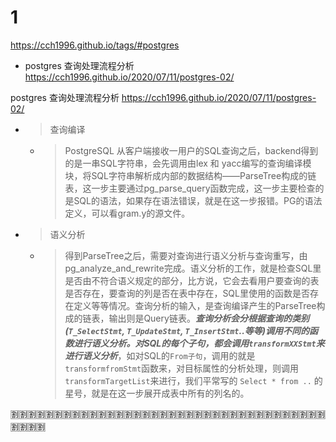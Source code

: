 
# 1

https://cch1996.github.io/tags/#postgres
- postgres 查询处理流程分析 https://cch1996.github.io/2020/07/11/postgres-02/

postgres 查询处理流程分析 https://cch1996.github.io/2020/07/11/postgres-02/
- > 查询编译
  * > PostgreSQL 从客户端接收一用户的SQL查询之后，backend得到的是一串SQL字符串，会先调用由lex 和 yacc编写的查询编译模块，将SQL字符串解析成内部的数据结构——ParseTree构成的链表，这一步主要通过pg_parse_query函数完成，这一步主要检查的是SQL的语法，如果存在语法错误，就是在这一步报错。PG的语法定义，可以看gram.y的源文件。
- > 语义分析
  * > 得到ParseTree之后，需要对查询进行语义分析与查询重写，由pg_analyze_and_rewrite完成。语义分析的工作，就是检查SQL里是否由不符合语义规定的部分，比方说，它会去看用户要查询的表是否存在，要查询的列是否在表中存在，SQL里使用的函数是否存在定义等等情况。查询分析的输入，是查询编译产生的ParseTree构成的链表，输出则是Query链表。***查询分析会分根据查询的类别(`T_SelectStmt`, `T_UpdateStmt`, `T_InsertStmt`..等等)调用不同的函数进行语义分析。对SQL的每个子句，都会调用`transformXXStmt`来进行语义分析***，如对SQL的`From子句`，调用的就是`transformfromStmt`函数来，对目标属性的分析处理，则调用`transformTargetList`来进行，我们平常写的 `Select * from ..` 的星号，就是在这一步展开成表中所有的列名的。

:u5272::u5272::u5272::u5272::u5272::u5272::u5272::u5272::u5272::u5272::u5272::u5272::u5272::u5272::u5272::u5272::u5272::u5272::u5272::u5272::u5272::u5272::u5272::u5272::u5272::u5272::u5272::u5272::u5272::u5272::u5272::u5272::u5272::u5272::u5272::u5272::u5272::u5272::u5272::u5272:
